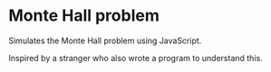 # Monte Hall problem

Simulates the Monte Hall problem using JavaScript.

Inspired by a stranger who also wrote a program to understand this.

